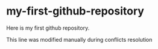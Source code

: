 # my-first-github-repository
Here is my first github repository.

This line was modified manually during conflicts resolution 